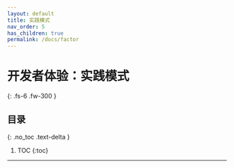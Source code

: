 ```yaml
---
layout: default
title: 实践模式
nav_order: 5
has_children: true
permalink: /docs/factor
---
```


# 开发者体验：实践模式

{: .fs-6 .fw-300 }

## 目录
{: .no_toc .text-delta }

1. TOC
{:toc}

------
